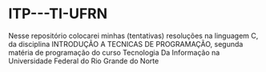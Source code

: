# ITP---TI-UFRN
Nesse repositório colocarei minhas (tentativas) resoluções na linguagem C, da disciplina INTRODUÇÃO A TECNICAS DE PROGRAMAÇÃO, segunda matéria de programação do curso Tecnologia Da Informação na Universidade Federal do Rio Grande do Norte
